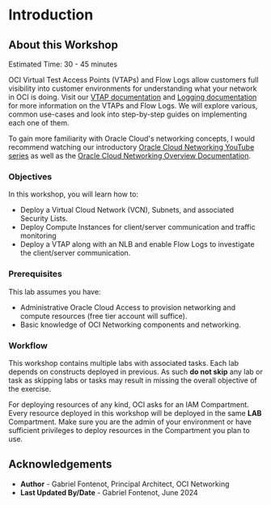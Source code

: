 # Introduction

## About this Workshop

Estimated Time: 30 - 45 minutes

OCI Virtual Test Access Points (VTAPs) and Flow Logs allow customers full visibility into customer environments for understanding what your network in OCI is doing. Visit our [VTAP documentation](https://https://docs.oracle.com/en-us/iaas/Content/Network/Tasks/vtap.htm) and [Logging documentation](https://docs.oracle.com/en-us/iaas/Content/Logging/home.htm) for more information on the VTAPs and Flow Logs. We will explore various, common use-cases and look into step-by-step guides on implementing each one of them.

To gain more familiarity with Oracle Cloud's networking concepts, I would recommend watching our introductory [Oracle Cloud Networking YouTube series](https://youtu.be/mIYSgeX5FkM) as well as the [Oracle Cloud Networking Overview Documentation](https://docs.cloud.oracle.com/iaas/Content/Network/Concepts/overview.htm).

### Objectives

In this workshop, you will learn how to:

* Deploy a Virtual Cloud Network (VCN), Subnets, and associated Security Lists.
* Deploy Compute Instances for client/server communication and traffic monitoring
* Deploy a VTAP along with an NLB and enable Flow Logs to investigate the client/server communication.

### Prerequisites

This lab assumes you have:

* Administrative Oracle Cloud Access to provision networking and compute resources (free tier account will suffice).
* Basic knowledge of OCI Networking components and networking.

### Workflow

This workshop contains multiple labs with associated tasks. Each lab depends on constructs deployed in previous. As such **do not skip** any lab or task as skipping labs or tasks may result in missing the overall objective of the exercise.

For deploying resources of any kind, OCI asks for an IAM Compartment. Every resource deployed in this workshop will be deployed in the same **LAB** Compartment. Make sure you are the admin of your environment or have sufficient privileges to deploy resources in the Compartment you plan to use.

## Acknowledgements

* **Author** - Gabriel Fontenot, Principal Architect, OCI Networking
* **Last Updated By/Date** - Gabriel Fontenot, June 2024